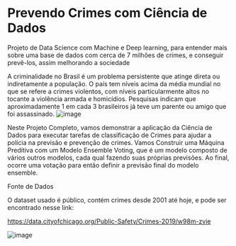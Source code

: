 # Prevendo Crimes com Ciência de Dados
Projeto de Data Science com Machine e Deep learning, para entender mais sobre uma base de dados com cerca de 7 milhões de crimes, e conseguir prevê-los, assim melhorando a sociedade




A criminalidade no Brasil é um problema persistente que atinge direta ou indiretamente a população. O país tem níveis acima da média mundial no que se refere a crimes violentos, com níveis particularmente altos no tocante a violência armada e homicídios. Pesquisas indicam que aproximadamente 1 em cada 3 brasileiros já teve um parente ou amigo que foi assassinado.
![image](https://user-images.githubusercontent.com/76111775/208213750-bfffb8b1-6e86-4c17-aed6-9a76177343f9.png)

Neste Projeto Completo, vamos demonstrar a aplicação da Ciência de Dados para executar tarefas de classificação de Crimes para ajudar a polícia na previsão e prevenção de crimes. Vamos Construir uma Máquina Preditiva com um Modelo Ensemble Voting, que é um modelo composto de vários outros modelos, cada qual fazendo suas próprias previsões. Ao final, ocorre uma votação para então definir a previsão final do modelo ensemble.

Fonte de Dados

O dataset usado é público, contém crimes desde 2001 até hoje, e pode ser encontrado nesse link:

https://data.cityofchicago.org/Public-Safety/Crimes-2019/w98m-zvie

![image](https://user-images.githubusercontent.com/76111775/208213764-8fa50012-bbee-400a-bfb6-2844a1d0b41c.png)

